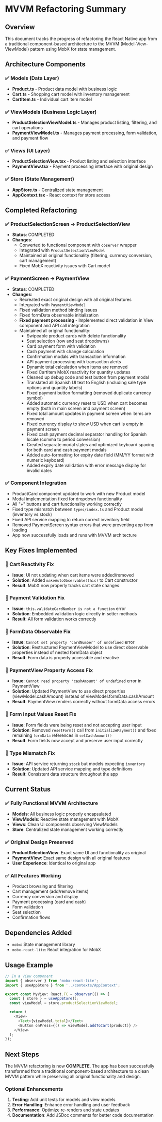 # MVVM Refactoring Summary

## Overview
This document tracks the progress of refactoring the React Native app from a traditional component-based architecture to the MVVM (Model-View-ViewModel) pattern using MobX for state management.

## Architecture Components

### ✅ Models (Data Layer)
- **Product.ts** - Product data model with business logic
- **Cart.ts** - Shopping cart model with inventory management
- **CartItem.ts** - Individual cart item model

### ✅ ViewModels (Business Logic Layer)
- **ProductSelectionViewModel.ts** - Manages product listing, filtering, and cart operations
- **PaymentViewModel.ts** - Manages payment processing, form validation, and payment flow

### ✅ Views (UI Layer)
- **ProductSelectionView.tsx** - Product listing and selection interface
- **PaymentView.tsx** - Payment processing interface with original design

### ✅ Store (State Management)
- **AppStore.ts** - Centralized state management
- **AppContext.tsx** - React context for store access

## Completed Refactoring

### ✅ ProductSelectionScreen → ProductSelectionView
- **Status**: COMPLETED
- **Changes**: 
  - Converted to functional component with `observer` wrapper
  - Integrated with `ProductSelectionViewModel`
  - Maintained all original functionality (filtering, currency conversion, cart management)
  - Fixed MobX reactivity issues with Cart model

### ✅ PaymentScreen → PaymentView
- **Status**: COMPLETED
- **Changes**:
  - Recreated exact original design with all original features
  - Integrated with `PaymentViewModel`
  - Fixed validation method binding issues
  - Fixed formData observable initialization
  - **Fixed payment processing** - Implemented direct validation in View component and API call integration
  - Maintained all original functionality:
    - Swipeable product cards with delete functionality
    - Seat selection (row and seat dropdowns)
    - Card payment form with validation
    - Cash payment with change calculation
    - Confirmation modals with transaction information
    - API payment processing with transaction alerts
    - Dynamic total calculation when items are removed
    - Fixed CartItem MobX reactivity for quantity updates
    - Cleaned up debug code and test button from payment modal
    - Translated all Spanish UI text to English (including sale type options and quantity labels)
    - Fixed payment button formatting (removed duplicate currency symbol)
    - Added automatic currency reset to USD when cart becomes empty (both in main screen and payment screen)
    - Fixed total amount updates in payment screen when items are removed
    - Fixed currency display to show USD when cart is empty in payment screen
    - Fixed cash payment decimal separator handling for Spanish locale (comma to period conversion)
    - Created separate modal styles and optimized keyboard spacing for both card and cash payment modals
    - Added auto-formatting for expiry date field (MM/YY format with numeric keyboard)
    - Added expiry date validation with error message display for invalid dates

### ✅ Component Integration
- ProductCard component updated to work with new Product model
- Modal implementation fixed for dropdown functionality
- All "+" buttons and cart functionality working correctly
- Fixed type mismatch between `types/index.ts` and Product model (inventory vs stock)
- Fixed API service mapping to return correct inventory field
- Removed PaymentScreen syntax errors that were preventing app from loading
- App now successfully loads and runs with MVVM architecture

## Key Fixes Implemented

### 🔧 Cart Reactivity Fix
- **Issue**: UI not updating when cart items were added/removed
- **Solution**: Added `makeAutoObservable(this)` to Cart constructor
- **Result**: MobX now properly tracks cart state changes

### 🔧 Payment Validation Fix
- **Issue**: `this.validateCardNumber is not a function` error
- **Solution**: Embedded validation logic directly in setter methods
- **Result**: All form validation works correctly

### 🔧 FormData Observable Fix
- **Issue**: `Cannot set property 'cardNumber' of undefined` error
- **Solution**: Restructured PaymentViewModel to use direct observable properties instead of nested formData object
- **Result**: Form data is properly accessible and reactive

### 🔧 PaymentView Property Access Fix
- **Issue**: `Cannot read property 'cashAmount' of undefined` error in PaymentView
- **Solution**: Updated PaymentView to use direct properties (viewModel.cashAmount) instead of viewModel.formData.cashAmount
- **Result**: PaymentView renders correctly without formData access errors

### 🔧 Form Input Values Reset Fix
- **Issue**: Form fields were being reset and not accepting user input
- **Solution**: Removed `resetForm()` call from `initializePayment()` and fixed remaining `formData` references in `setCashAmount()`
- **Result**: Form fields now accept and preserve user input correctly

### 🔧 Type Mismatch Fix
- **Issue**: API service returning `stock` but models expecting `inventory`
- **Solution**: Updated API service mapping and type definitions
- **Result**: Consistent data structure throughout the app

## Current Status

### ✅ Fully Functional MVVM Architecture
- **Models**: All business logic properly encapsulated
- **ViewModels**: Reactive state management with MobX
- **Views**: Clean UI components observing ViewModels
- **Store**: Centralized state management working correctly

### ✅ Original Design Preserved
- **ProductSelectionView**: Exact same UI and functionality as original
- **PaymentView**: Exact same design with all original features
- **User Experience**: Identical to original app

### ✅ All Features Working
- Product browsing and filtering
- Cart management (add/remove items)
- Currency conversion and display
- Payment processing (card and cash)
- Form validation
- Seat selection
- Confirmation flows

## Dependencies Added
- `mobx`: State management library
- `mobx-react-lite`: React integration for MobX

## Usage Example

```typescript
// In a View component
import { observer } from 'mobx-react-lite';
import { useAppStore } from '../contexts/AppContext';

export const MyView: React.FC = observer(() => {
  const { store } = useAppStore();
  const viewModel = store.productSelectionViewModel;

  return (
    <View>
      <Text>{viewModel.total}</Text>
      <Button onPress={() => viewModel.addToCart(product)} />
    </View>
  );
});
```

## Next Steps
The MVVM refactoring is now **COMPLETE**. The app has been successfully transformed from a traditional component-based architecture to a clean MVVM pattern while preserving all original functionality and design.

### Optional Enhancements
1. **Testing**: Add unit tests for models and view models
2. **Error Handling**: Enhance error handling and user feedback
3. **Performance**: Optimize re-renders and state updates
4. **Documentation**: Add JSDoc comments for better code documentation
